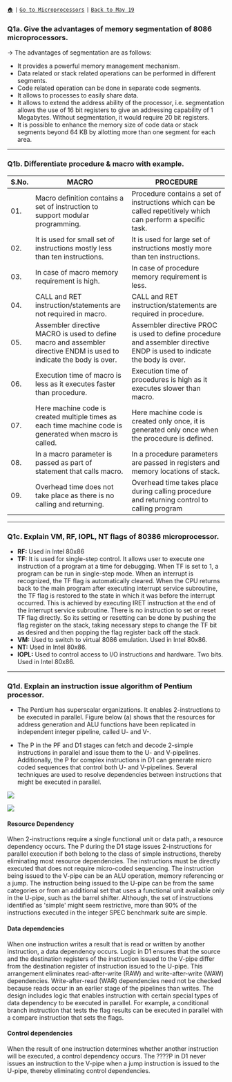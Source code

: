 [`🏠`](/) `|` [`Go to Microprocessors`](/mp/) `|` [`Back to May 19`](/mp/previous-years/may-19/)

### Q1a. Give the advantages of memory segmentation of 8086 microprocessors.

→ The advantages of segmentation are as follows:

* It provides a powerful memory management mechanism.
* Data related or stack related operations can be performed in different segments.
* Code related operation can be done in separate code segments.
* It allows to processes to easily share data.
* It allows to extend the address ability of the processor, i.e. segmentation allows the use of 16 bit registers to give an addressing capability of 1 Megabytes. Without segmentation, it would require 20 bit registers.
* It is possible to enhance the memory size of code data or stack segments beyond 64 KB by allotting more than one segment for each area.

<hr />

### Q1b. Differentiate procedure & macro with example.

| S.No. | MACRO                                                                                                                | PROCEDURE                                                                                                               |
|-------|----------------------------------------------------------------------------------------------------------------------|-------------------------------------------------------------------------------------------------------------------------|
| 01.   | Macro definition contains a set of instruction to support modular programming.                                       | Procedure contains a set of instructions which can be called repetitively which can perform a specific task.            |
| 02.   | It is used for small set of instructions mostly less than ten instructions.                                          | It is used for large set of instructions mostly more than ten instructions.                                             |
| 03.   | In case of macro memory requirement is high.                                                                         | In case of procedure memory requirement is less.                                                                        |
| 04.   | CALL and RET instruction/statements are not required in macro.                                                       | CALL and RET instruction/statements are required in procedure.                                                          |
| 05.   | Assembler directive MACRO is used to define macro and assembler directive ENDM is used to indicate the body is over. | Assembler directive PROC is used to define procedure and assembler directive ENDP is used to indicate the body is over. |
| 06.   | Execution time of macro is less as it executes faster than procedure.                                                | Execution time of procedures is high as it executes slower than macro.                                                  |
| 07.   | Here machine code is created multiple times as each time machine code is generated when macro is called.             | Here machine code is created only once, it is generated only once when the procedure is defined.                        |
| 08.   | In a macro parameter is passed as part of statement that calls macro.                                                | In a procedure parameters are passed in registers and memory locations of stack.                                        |
| 09.   | Overhead time does not take place as there is no calling and returning.                                              | Overhead time takes place during calling procedure and returning control to calling program                             |

<hr />

### Q1c. Explain VM, RF, IOPL, NT flags of 80386 microprocessor.

* **RF:** Used in Intel 80x86
* **TF:** It is used for single-step control. It allows user to execute one instruction of a program at a time for debugging. When TF is set to 1, a program can be run in single-step mode. When an interrupt is recognized, the TF flag is automatically cleared. When the CPU returns back to the main program after executing interrupt service subroutine, the TF flag is restored to the state in which it was before the interrupt occurred. This is achieved by executing IRET instruction at the end of the interrupt service subroutine. There is no instruction to set or reset TF flag directly. So its setting or resetting can be done by pushing the flag register on the stack, taking necessary steps to change the TF bit as desired and then popping the flag register back off the stack.
* **VM:** Used to switch to virtual 8086 emulation. Used in Intel 80x86.
* **NT:** Used in Intel 80x86.
* **IOPL:** Used to control access to I/O instructions and hardware. Two bits. Used in Intel 80x86.

<hr />

### Q1d. Explain an instruction issue algorithm of Pentium processor.

* The Pentium has superscalar organizations. It enables 2-instructions to be executed in parallel. Figure below (a) shows that the resources for address generation and ALU functions have been replicated in independent integer pipeline, called U- and V-.

* The P in the PF and D1 stages can fetch and decode 2-simple instructions in parallel and issue them to the U- and V-pipelines. Additionally, the P for complex instructions in D1 can generate micro coded sequences that control both U- and V-pipelines. Several techniques are used to resolve dependencies between instructions that might be executed in parallel.

![](https://i.imgur.com/je0ua0m.png)

![](https://i.imgur.com/sakYsMc.png)

#### Resource Dependency

When 2-instructions require a single functional unit or data path, a resource dependency occurs. The P during the D1 stage issues 2-instructions for parallel execution if both belong to the class of simple instructions, thereby eliminating most resource dependencies. The instructions must be directly executed that does not require micro-coded sequencing. The instruction being issued to the V-pipe can be an ALU operation, memory referencing or a jump. The instruction being issued to the U-pipe can be from the same categories or from an additional set that uses a functional unit available only in the U-pipe, such as the barrel shifter. Although, the set of instructions identified as 'simple' might seem restrictive, more than 90% of the instructions executed in the integer SPEC benchmark suite are simple.

#### Data dependencies

When one instruction writes a result that is read or written by another instruction, a data dependency occurs. Logic in D1 ensures that the source and the destination registers of the instruction issued to the V-pipe differ from the destination register of instruction issued to the U-pipe. This arrangement eliminates read-after-write (RAW) and write-after-write (WAW) dependencies. Write-after-read (WAR) dependencies need not be checked because reads occur in an earlier stage of the pipelines than writes. The design includes logic that enables instruction with certain special types of data dependency to be executed in parallel. For example, a conditional branch instruction that tests the flag results can be executed in parallel with a compare instruction that sets the flags.

#### Control dependencies

When the result of one instruction determines whether another instruction will be executed, a control dependency occurs. The ????P in D1 never issues an instruction to the V-pipe when a jump instruction is issued to the U-pipe, thereby eliminating control dependencies.
